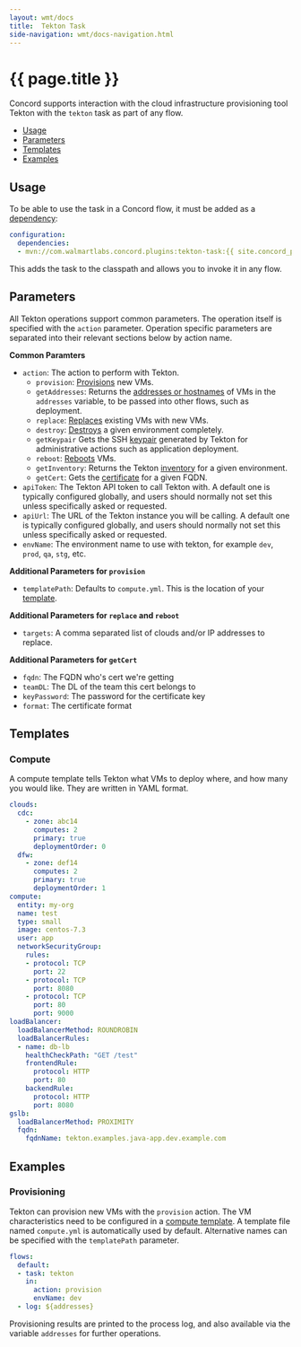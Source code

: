 ```yaml
---
layout: wmt/docs
title:  Tekton Task
side-navigation: wmt/docs-navigation.html
---
```


# {{ page.title }}

Concord supports interaction with the cloud infrastructure provisioning tool
Tekton with the `tekton` task as part of any flow.

- [Usage](#usage)
- [Parameters](#parameters)
- [Templates](#templates)
- [Examples](#examples)

## Usage

To be able to use the task in a Concord flow, it must be added as a
[dependency](../getting-started/concord-dsl.html#dependencies):

```yaml
configuration:
  dependencies:
  - mvn://com.walmartlabs.concord.plugins:tekton-task:{{ site.concord_plugins_walmart_version }}
```

This adds the task to the classpath and allows you to invoke it in any flow.

## Parameters

All Tekton operations support common parameters. The operation itself is
specified with the `action` parameter. Operation specific parameters are
separated into their relevant sections below by action name.

__Common Paramters__

- `action`: The action to perform with Tekton.
  - `provision`: [Provisions](#provisioning) new VMs.
  - `getAddresses`: Returns the [addresses or hostnames](#addresses) of VMs in
    the `addresses` variable, to be passed into other flows, such as deployment.
  - `replace`: [Replaces](#replace) existing VMs with new VMs.
  - `destroy`: [Destroys](#destroy) a given environment completely.
  - `getKeypair` Gets the SSH [keypair](#keypair) generated by Tekton for
    administrative actions such as application deployment.
  - `reboot`: [Reboots](#reboot) VMs.
  - `getInventory`: Returns the Tekton [inventory](#inventory) for a given
    environment.
  - `getCert`: Gets the [certificate](#certificate) for a given FQDN.
- `apiToken`: The Tekton API token to call Tekton with. A default one is
  typically configured globally, and users should normally not set this unless
  specifically asked or requested.
- `apiUrl`: The URL of the Tekton instance you will be calling. A default one is
  typically configured globally, and users should normally not set this unless
  specifically asked or requested.
- `envName`: The environment name to use with tekton, for example `dev`, `prod`, `qa`, `stg`, etc.

__Additional Parameters for `provision`__

- `templatePath`: Defaults to `compute.yml`. This is the location of your [template](#templates).

__Additional Parameters for `replace` and `reboot`__

- `targets`: A comma separated list of clouds and/or IP addresses to replace.

__Additional Parameters for `getCert`__

- `fqdn`: The FQDN who's cert we're getting
- `teamDL`: The DL of the team this cert belongs to
- `keyPassword`: The password for the certificate key
- `format`: The certificate format

## Templates

### Compute

A compute template tells Tekton what VMs to deploy where, and how many you would
like. They are written in YAML format.

```yaml
clouds:
  cdc:
    - zone: abc14
      computes: 2
      primary: true
      deploymentOrder: 0
  dfw:
    - zone: def14
      computes: 2
      primary: true
      deploymentOrder: 1
compute:
  entity: my-org
  name: test
  type: small
  image: centos-7.3
  user: app
  networkSecurityGroup:
    rules:
    - protocol: TCP
      port: 22
    - protocol: TCP
      port: 8080
    - protocol: TCP
      port: 80
      port: 9000
loadBalancer:
  loadBalancerMethod: ROUNDROBIN
  loadBalancerRules:
  - name: db-lb
    healthCheckPath: "GET /test"
    frontendRule:
      protocol: HTTP
      port: 80
    backendRule:
      protocol: HTTP
      port: 8080
gslb:
  loadBalancerMethod: PROXIMITY
  fqdn:
    fqdnName: tekton.examples.java-app.dev.example.com
```

## Examples

### Provisioning

Tekton can provision new VMs with the `provision` action. The VM characteristics
need to be configured in a [compute template](#compute). A template file named
`compute.yml` is automatically used by default. Alternative names can be
specified with the `templatePath` parameter.

```yaml
flows:
  default:
  - task: tekton
    in:
      action: provision
      envName: dev
  - log: ${addresses}
```
    
Provisioning results are printed to the process log, and also available via the
variable `addresses` for further operations.
